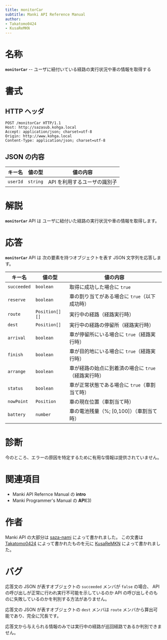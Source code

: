 ```yaml
---
title: monitorCar
subtitle: Manki API Reference Manual
author:
- Takatomo0424
- KusaReMKN
---
```


# 名称

**`monitorCar`** -- ユーザに紐付いている経路の実行状況や車の情報を取得する


# 書式

## HTTP ヘッダ

```http
POST /monitorCar HTTP/1.1
Host: http://sazasub.kohga.local
Accept: application/json; charset=utf-8
Origin: http://www.kohga.local
Content-Type: application/json; charset=utf-8
```

## JSON の内容

| キー名   | 値の型   | 値の内容                                              |
| -------- | -------- | ----------------------------------------------------- |
| `userId` | `string` | API を利用するユーザの識別子                          |


# 解説

**`monitorCar`** API は
ユーザに紐付いた経路の実行状況や車の情報を取得します。


# 応答

**`monitorCar`** API は
次の要素を持つオブジェクトを表す JSON 文字列を応答します。

| キー名      | 値の型         | 値の内容                                     |
| ----------- | -------------- | ---------------------------------------------|
| `succeeded` | `boolean`      | 取得に成功した場合に `true`                  |
| `reserve`   | `boolean`      | 車の割り当てがある場合に `true`（以下成功時）|
| `route`     | `Position[][]` | 実行中の経路（経路実行時）                   |
| `dest`      | `Position[]`   | 実行中の経路の停留所（経路実行時）           |
| `arrival`   | `boolean`      | 車が停留所にいる場合に `true`（経路実行時）  |
| `finish`    | `boolean`      | 車が目的地にいる場合に `true`（経路実行時）  |
| `arrange`   | `boolean`      | 車が経路の始点に到着済の場合に `true`（経路実行時）|
| `status`    | `boolean`      | 車が正常状態である場合に `true`（車割当て時）|
| `nowPoint`  | `Position`     | 車の現在位置（車割当て時）                   |
| `battery`   | `number`       | 車の電池残量（%; [0,100]）（車割当て時）     |


# 診断

今のところ、エラーの原因を特定するために有用な情報は提供されていません。


# 関連項目

- Manki API Refernce Manual の **intro**
- Manki Programmer's Manual の **API**(3)


# 作者

Manki API の大部分は [saza-nami] によって書かれました。
この文書は [Takatomo0424] によって書かれたものを元に
[KusaReMKN] によって書かれました。


# バグ

応答文の JSON が表すオブジェクトの `succeeded` メンバが `false` の場合、
API の呼び出しが正常に行われ実行不可能を示しているのか
API の呼び出しそのものに失敗しているのかを判別する方法がありません。

応答文の JSON が表すオブジェクトの `dest` メンバは
`route` メンバから算出可能であり、完全に冗長です。

応答文から与えられる情報のみでは実行中の経路が巡回経路であるか判別できません。


[saza-nami]:	https://github.com/saza-nami
[Takatomo0424]:	https://github.com/Takatomo0424
[KusaReMKN]:	https://github.com/KusaReMKN
